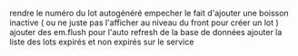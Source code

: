 rendre le numéro du lot autogénéré
empecher le fait d'ajouter une boisson inactive ( ou ne juste pas l'afficher au niveau du front pour créer un lot )
ajouter des em.flush pour l'auto refresh de la base de données
ajouter la liste des lots expirés et non expirés sur le service
